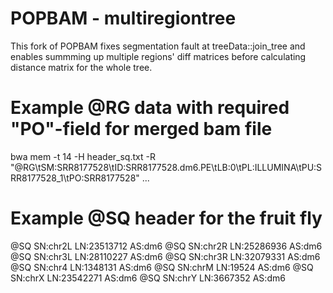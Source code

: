 POPBAM - multiregiontree
======

This fork of POPBAM fixes segmentation fault at treeData::join_tree and enables summming up multiple regions' diff matrices before calculating distance matrix for the whole tree. 

Example @RG data with required "PO"-field for merged bam file
================================================
bwa mem -t 14 -H header_sq.txt -R "@RG\tSM:SRR8177528\tID:SRR8177528.dm6.PE\tLB:0\tPL:ILLUMINA\tPU:SRR8177528_1\tPO:SRR8177528" ...

Example @SQ header for the fruit fly
====================================
@SQ	SN:chr2L	LN:23513712	AS:dm6
@SQ	SN:chr2R	LN:25286936	AS:dm6
@SQ	SN:chr3L	LN:28110227	AS:dm6
@SQ	SN:chr3R	LN:32079331	AS:dm6
@SQ	SN:chr4	LN:1348131	AS:dm6
@SQ	SN:chrM	LN:19524	AS:dm6
@SQ	SN:chrX	LN:23542271	AS:dm6
@SQ	SN:chrY	LN:3667352	AS:dm6
